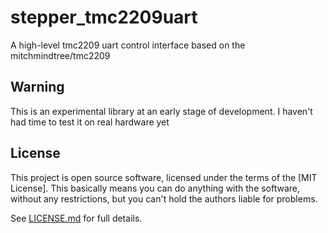 # stepper_tmc2209uart

A high-level tmc2209 uart control interface based on the mitchmindtree/tmc2209

## Warning

This is an experimental library at an early stage of development. I haven't had time to test it on real hardware yet

<!-- ## Usage
```rust

``` -->

## License

This project is open source software, licensed under the terms of the [MIT License]. This basically means you can do anything with the software, without any restrictions, but you can't hold the authors liable for problems.

See [LICENSE.md] for full details.

[LICENSE.md]: LICENSE.md
[@ANTHONYMETALFLANGER]: https://github.com/ANTHONYMETALFLANGER
